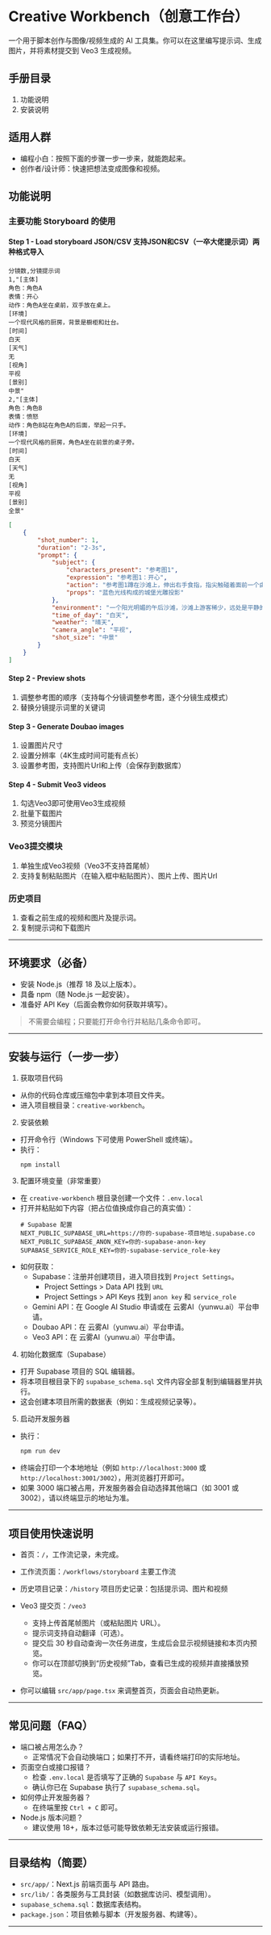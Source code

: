# Creative Workbench（创意工作台）

一个用于脚本创作与图像/视频生成的 AI 工具集。你可以在这里编写提示词、生成图片，并将素材提交到 Veo3 生成视频。

## 手册目录
1. 功能说明
2. 安装说明

## 适用人群
- 编程小白：按照下面的步骤一步一步来，就能跑起来。
- 创作者/设计师：快速把想法变成图像和视频。

## 功能说明

### 主要功能 Storyboard 的使用

#### Step 1 - Load storyboard JSON/CSV 支持JSON和CSV（一卒大佬提示词）两种格式导入

```csv
分镜数,分镜提示词
1,"[主体]
角色：角色A
表情：开心
动作：角色A坐在桌前，双手放在桌上。
[环境]
一个现代风格的厨房，背景是橱柜和灶台。
[时间]
白天
[天气]
无
[视角]
平视
[景别]
中景"
2,"[主体]
角色：角色B
表情：愤怒
动作：角色B站在角色A的后面，举起一只手。
[环境]
一个现代风格的厨房，角色A坐在前景的桌子旁。
[时间]
白天
[天气]
无
[视角]
平视
[景别]
全景"
```

```json
[
    {
        "shot_number": 1,
        "duration": "2-3s",
        "prompt": {
            "subject": {
                "characters_present": "参考图1",
                "expression": "参考图1：开心",
                "action": "参考图1蹲在沙滩上，伸出右手食指，指尖触碰着面前一个由蓝色光线构成的、复杂的城堡光雕投影的顶部。",
                "props": "蓝色光线构成的城堡光雕投影"
            },
            "environment": "一个阳光明媚的午后沙滩，沙滩上游客稀少，远处是平静的海面和城市天际线。",
            "time_of_day": "白天",
            "weather": "晴天",
            "camera_angle": "平视",
            "shot_size": "中景"
        }
    }
]
```
#### Step 2 - Preview shots
1. 调整参考图的顺序（支持每个分镜调整参考图，逐个分镜生成模式）
2. 替换分镜提示词里的关键词

#### Step 3 - Generate Doubao images
1. 设置图片尺寸
2. 设置分辨率（4K生成时间可能有点长）
3. 设置参考图，支持图片Url和上传（会保存到数据库）

#### Step 4 - Submit Veo3 videos
1. 勾选Veo3即可使用Veo3生成视频
2. 批量下载图片
3. 预览分镜图片

### Veo3提交模块
1. 单独生成Veo3视频（Veo3不支持首尾帧）
2. 支持复制粘贴图片（在输入框中粘贴图片）、图片上传、图片Url

### 历史项目
1. 查看之前生成的视频和图片及提示词。
2. 复制提示词和下载图片
---

## 环境要求（必备）
- 安装 Node.js（推荐 18 及以上版本）。
- 具备 npm（随 Node.js 一起安装）。
- 准备好 API Key（后面会教你如何获取并填写）。

> 不需要会编程；只要能打开命令行并粘贴几条命令即可。

---

## 安装与运行（一步一步）

1) 获取项目代码
- 从你的代码仓库或压缩包中拿到本项目文件夹。
- 进入项目根目录：`creative-workbench`。

2) 安装依赖
- 打开命令行（Windows 下可使用 PowerShell 或终端）。
- 执行：
  ```bash
  npm install
  ```

3) 配置环境变量（非常重要）
- 在 `creative-workbench` 根目录创建一个文件：`.env.local`
- 打开并粘贴如下内容（把占位值换成你自己的真实值）：
  ```env
  # Supabase 配置
  NEXT_PUBLIC_SUPABASE_URL=https://你的-supabase-项目地址.supabase.co
  NEXT_PUBLIC_SUPABASE_ANON_KEY=你的-supabase-anon-key
  SUPABASE_SERVICE_ROLE_KEY=你的-supabase-service_role-key
  ```
- 如何获取：
  - Supabase：注册并创建项目，进入项目找到 `Project Settings`。
    - Project Settings > Data API 找到 `URL`
    - Project Settings > API Keys 找到 `anon key` 和 `service_role`
  - Gemini API：在 Google AI Studio 申请或在 云雾AI（yunwu.ai）平台申请。
  - Doubao API：在 云雾AI（yunwu.ai）平台申请。
  - Veo3 API：在 云雾AI（yunwu.ai）平台申请。

4) 初始化数据库（Supabase）
- 打开 Supabase 项目的 SQL 编辑器。
- 将本项目根目录下的 `supabase_schema.sql` 文件内容全部复制到编辑器里并执行。
- 这会创建本项目所需的数据表（例如：生成视频记录等）。

5) 启动开发服务器
- 执行：
  ```bash
  npm run dev
  ```
- 终端会打印一个本地地址（例如 `http://localhost:3000` 或 `http://localhost:3001/3002`），用浏览器打开即可。
- 如果 3000 端口被占用，开发服务器会自动选择其他端口（如 3001 或 3002），请以终端显示的地址为准。

---

## 项目使用快速说明
- 首页：`/`，工作流记录，未完成。
- 工作流页面：`/workflows/storyboard` 主要工作流
- 历史项目记录：`/history` 项目历史记录：包括提示词、图片和视频
- Veo3 提交页：`/veo3`
  - 支持上传首尾帧图片（或粘贴图片 URL）。
  - 提示词支持自动翻译（可选）。
  - 提交后 30 秒自动查询一次任务进度，生成后会显示视频链接和本页内预览。
  - 你可以在顶部切换到“历史视频”Tab，查看已生成的视频并直接播放预览。

- 你可以编辑 `src/app/page.tsx` 来调整首页，页面会自动热更新。

---

## 常见问题（FAQ）
- 端口被占用怎么办？
  - 正常情况下会自动换端口；如果打不开，请看终端打印的实际地址。
- 页面空白或接口报错？
  - 检查 `.env.local` 是否填写了正确的 `Supabase` 与 `API Keys`。
  - 确认你已在 Supabase 执行了 `supabase_schema.sql`。
- 如何停止开发服务器？
  - 在终端里按 `Ctrl + C` 即可。
- Node.js 版本问题？
  - 建议使用 18+，版本过低可能导致依赖无法安装或运行报错。

---

## 目录结构（简要）
- `src/app/`：Next.js 前端页面与 API 路由。
- `src/lib/`：各类服务与工具封装（如数据库访问、模型调用）。
- `supabase_schema.sql`：数据库表结构。
- `package.json`：项目依赖与脚本（开发服务器、构建等）。

---
